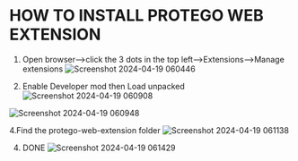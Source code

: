 # HOW TO INSTALL PROTEGO WEB EXTENSION  
1. Open browser-->click the 3 dots in the top left-->Extensions-->Manage extensions
![Screenshot 2024-04-19 060446](https://github.com/SaibaDev/Protego-Web-extension/assets/70807433/b6b6b8f6-d5e1-4388-9730-bf7e56242f30)

2. Enable Developer mod then Load unpacked
![Screenshot 2024-04-19 060908](https://github.com/SaibaDev/Protego-Web-extension/assets/70807433/ebf61819-e2eb-4c02-b0b4-484e417133b5)

![Screenshot 2024-04-19 060948](https://github.com/SaibaDev/Protego-Web-extension/assets/70807433/5517240c-865f-4f1d-b1ea-52dd669fd0af)

4.Find the protego-web-extension folder
![Screenshot 2024-04-19 061138](https://github.com/SaibaDev/Protego-Web-extension/assets/70807433/50d94bbb-e3c8-4fee-85eb-3fe75c52dc08)

4. DONE
![Screenshot 2024-04-19 061429](https://github.com/SaibaDev/Protego-Web-extension/assets/70807433/efa1dac0-a433-4e68-b7a0-3128e4ef60f4)
